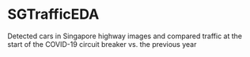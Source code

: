# SGTrafficEDA
Detected cars in Singapore highway images and compared traffic at the start of the COVID-19 circuit breaker vs. the previous year
